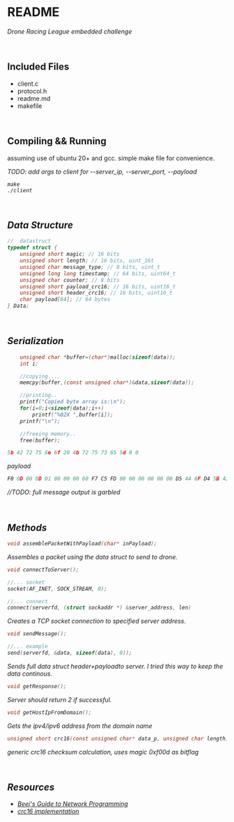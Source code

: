 # README
*Drone Racing League embedded challenge*

<br> 

## Included Files
* client.c
* protocol.h
* readme.md
* makefile

<br>

## Compiling && Running
assuming use of ubuntu 20+ and gcc. simple make file for convenience.

<i>TODO: add args to client for --server_ip, --server_port, --payload<i>

```
make
./client
```

<br>

## Data Structure

```c
//  datastruct
typedef struct {
    unsigned short magic; // 16 bits
    unsigned short length; // 16 bits, uint_16t
    unsigned char message_type; // 8 bits, uint_t
    unsigned long long timestamp; // 64 bits, uint64_t
    unsigned char counter; // 8 bits
    unsigned short payload_crc16; // 16 bits, uint16_t
    unsigned short header_crc16; // 16 bits, uint16_t
    char payload[64]; // 64 bytes
} Data;
```

<br>

## Serialization
```c
    unsigned char *buffer=(char*)malloc(sizeof(data));
    int i;

    //copying....
    memcpy(buffer,(const unsigned char*)&data,sizeof(data));

    //printing..
    printf("Copied byte array is:\n");
    for(i=0;i<sizeof(data);i++)
        printf("%02X ",buffer[i]);
    printf("\n");

    //freeing memory..
    free(buffer);
```

```c
5b 42 72 75 6e 6f 20 4b 72 75 73 65 5d 0 0 
```
payload


```c
F0 0D 00 0D 01 00 00 00 60 F7 C5 FD 00 00 00 00 00 00 D5 44 6F D4 5B 42 72 75 6E 6F 20 4B 72 75 73 65 5D 00 25 30 32 58 20 00 25 64 25 64 25 69 25 6C 69 25 69 25 69 00 43 6F 70 69 65 64 20 62 79 74 65 20 61 72 72 61 79 20 69 73 3A 00 63 61 6E 6E 6F 74 20 00 00 00 
```
//TODO: full message output is garbled


<br>

## Methods

```c
void assemblePacketWithPayload(char* inPayload);
```
Assembles a packet using the data struct to send to drone. 

```c
void connectToServer();

//... socket
socket(AF_INET, SOCK_STREAM, 0);

//... connect
connect(serverfd, (struct sockaddr *) &server_address, len)

```
Creates a TCP socket connection to specified server address.

```c
void sendMessage();

//... example
send(serverfd, &data, sizeof(data), 0));
```
Sends full data struct header+payloadto server. I tried this way to keep the data continous.

```c
void getResponse();
```
Server should return 2 if successful.

```c
void getHostIpFromDomain();
```
Gets the ipv4/ipv6 address from the domain name

```c
unsigned short crc16(const unsigned char* data_p, unsigned char length);
```
generic crc16 checksum calculation, uses magic 0xf00d as bitflag

<br>

## Resources

* [Beej's Guide to Network Programming](https://beej.us/guide/bgnet/html/index-wide.html)
* [crc16 implementation](https://stackoverflow.com/questions/10564491/function-to-calculate-a-crc16-checksum)